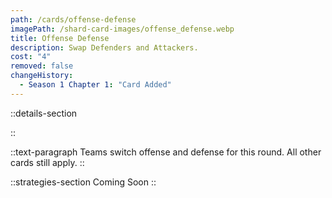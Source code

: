```yaml
---
path: /cards/offense-defense
imagePath: /shard-card-images/offense_defense.webp
title: Offense Defense
description: Swap Defenders and Attackers.
cost: "4"
removed: false
changeHistory:
  - Season 1 Chapter 1: "Card Added"
---
```


::details-section

::

::text-paragraph
Teams switch offense and defense for this round. All other cards still apply.
::

::strategies-section
Coming Soon
::
